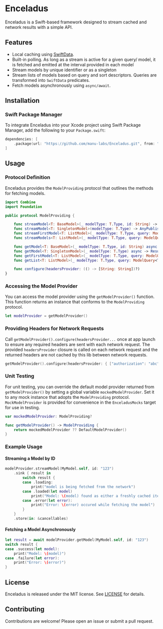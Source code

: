 # Enceladus

Enceladus is a Swift-based framework designed to stream cached and network results with a simple API.

## Features

- Local caching using [SwiftData](https://developer.apple.com/xcode/swiftdata/).
- Built-in polling. As long as a stream is active for a given query/ model, it is fetched and emitted at the interval provided in each model  
- Stream models by unique identifier or as a singleton
- Stream lists of models based on query and sort descriptors. Queries are transformed into `SwiftData` predicates.
- Fetch models asynchronously using `async/await`.

## Installation

### Swift Package Manager

To integrate Enceladus into your Xcode project using Swift Package Manager, add the following to your `Package.swift`:

```swift
dependencies: [
    .package(url: "https://github.com/manu-labs/Enceladus.git", from: "1.0.0")
]
```

## Usage

### Protocol Definition

Enceladus provides the `ModelProviding` protocol that outlines the methods for fetching models.

```swift
import Combine
import Foundation

public protocol ModelProviding {

    func streamModel<T: BaseModel>(_ modelType: T.Type, id: String) -> AnyPublisher<ModelQueryResult<T>, Never>
    func streamModel<T: SingletonModel>(modelType: T.Type) -> AnyPublisher<ModelQueryResult<T>, Never>
    func streamFirstModel<T: ListModel>(_ modelType: T.Type, query: ModelQuery<T>?, sortDescriptors: [SortDescriptor<T>]?) -> AnyPublisher<ModelQueryResult<T>, Never>
    func streamModels<T: ListModel>(_ modelType: T.Type, query: ModelQuery<T>?, limit: Int?, sortDescriptors: [SortDescriptor<T>]?) -> AnyPublisher<ListQueryResult<T>, Never>

    func getModel<T: BaseModel>(_ modelType: T.Type, id: String) async -> Result<T, Error>
    func getModel<T: SingletonModel>(_ modelType: T.Type) async -> Result<T, Error>
    func getFirstModel<T: ListModel>(_ modelType: T.Type, query: ModelQuery<T>?, sortDescriptors: [SortDescriptor<T>]?) async -> Result<T, Error>
    func getList<T: ListModel>(_ modelType: T.Type, query: ModelQuery<T>?, limit: Int?, sortDescriptors: [SortDescriptor<T>]?) async -> Result<[T], Error>

    func configure(headersProvider: (() -> [String: String])?)
}
```

### Accessing the Model Provider

You can access the model provider using the `getModelProvider()` function. This function returns an instance that conforms to the `ModelProviding` protocol.

```swift
let modelProvider = getModelProvider()
```

### Providing Headers for Network Requests

Call `getModelProvider().configure(headersProvider...` once at app launch to ensure any required headers are sent with each network request.  The provided `headersProvider` closure is called on each network request and the returned headers are not cached by this lib between network requests.

```swift
getModelProvider().configure(headersProvider: { ["authorization": "abc"] })
```

### Unit Testing

For unit testing, you can override the default model provider returned from `getModelProvider()` by setting a global variable `mockedModelProvider`.  Set it to any mock instance that adopts the `ModelProviding` protocol.  `MockModelProvider` is provided for convenience in the `EnceladusMocks` target for use in testing.

```swift
var mockedModelProvider: ModelProviding?

func getModelProvider() -> ModelProviding {
    return mockedModelProvider ?? DefaultModelProvider()
}
```

### Example Usage

#### Streaming a Model by ID

```swift
modelProvider.streamModel(MyModel.self, id: "123")
    .sink { result in
        switch result {
        case .loading:
            print("model is being fetched from the network")
        case .loaded(let model)
            print("Model: \(model) found as either a freshly cached item or result of a network request")
        case .error(let error):
            print("Error: \(error) occured while fetching the model")
        }
    }
    .store(in: &cancellables)
```

#### Fetching a Model Asynchronously

```swift
let result = await modelProvider.getModel(MyModel.self, id: "123")
switch result {
case .success(let model):
    print("Model: \(model)")
case .failure(let error):
    print("Error: \(error)")
}
```

## License

Enceladus is released under the MIT license. See [LICENSE](LICENSE) for details.

## Contributing

Contributions are welcome! Please open an issue or submit a pull request.
